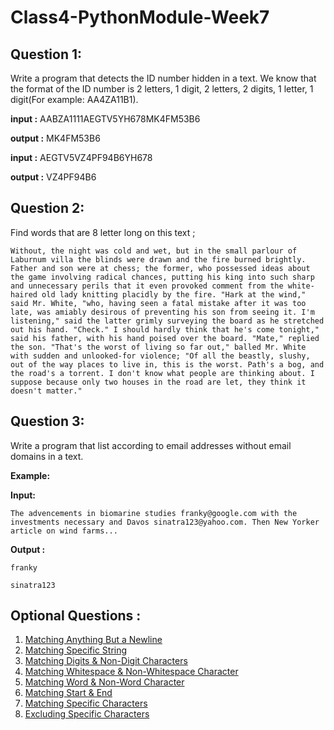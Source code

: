 # Class4-PythonModule-Week7

## Question 1:

Write a program that detects the ID number hidden in a text. We know that the format of the ID number is 2 letters, 1 digit, 2 letters, 2 digits, 1 letter, 1 digit(For example: AA4ZA11B1).

**input  :** AABZA1111AEGTV5YH678MK4FM53B6 

**output :** MK4FM53B6

**input  :** AEGTV5VZ4PF94B6YH678

**output :** VZ4PF94B6

## Question 2:

Find words that are 8 letter long on this text ;  

`Without, the night was cold and wet, but in the small parlour of Laburnum villa the blinds were drawn and the fire burned brightly. Father and son were at chess; the former, who possessed ideas about the game involving radical chances, putting his king into such sharp and unnecessary perils that it even provoked comment from the white-haired old lady knitting placidly by the fire. "Hark at the wind," said Mr. White, "who, having seen a fatal mistake after it was too late, was amiably desirous of preventing his son from seeing it. I'm listening," said the latter grimly surveying the board as he stretched out his hand. "Check." I should hardly think that he's come tonight," said his father, with his hand poised over the board. "Mate," replied the son. "That's the worst of living so far out," balled Mr. White with sudden and unlooked-for violence; "Of all the beastly, slushy, out of the way places to live in, this is the worst. Path's a bog, and the road's a torrent. I don't know what people are thinking about. I suppose because only two houses in the road are let, they think it doesn't matter."`

## Question 3:

Write a program that list according to email addresses without email domains in a text. 

**Example:**

**Input:**

`The advencements in biomarine studies franky@google.com with the investments necessary and Davos sinatra123@yahoo.com. Then New Yorker article on wind farms... ` 

**Output :** 

`franky`

`sinatra123`

## Optional Questions :
1. [Matching Anything But a Newline](https://www.hackerrank.com/challenges/matching-anything-but-new-line/problem)
2. [Matching Specific String](https://www.hackerrank.com/challenges/matching-specific-string/problem)
3. [Matching Digits & Non-Digit Characters](https://www.hackerrank.com/challenges/matching-digits-non-digit-character/problem)
4. [Matching Whitespace & Non-Whitespace Character](https://www.hackerrank.com/challenges/matching-whitespace-non-whitespace-character/problem)
5. [Matching Word & Non-Word Character](https://www.hackerrank.com/challenges/matching-word-non-word/problem)
6. [Matching Start & End](https://www.hackerrank.com/challenges/matching-start-end/problem)
7. [Matching Specific Characters](https://www.hackerrank.com/challenges/matching-specific-characters/problem)
8. [Excluding Specific Characters](https://www.hackerrank.com/challenges/excluding-specific-characters/problem)
